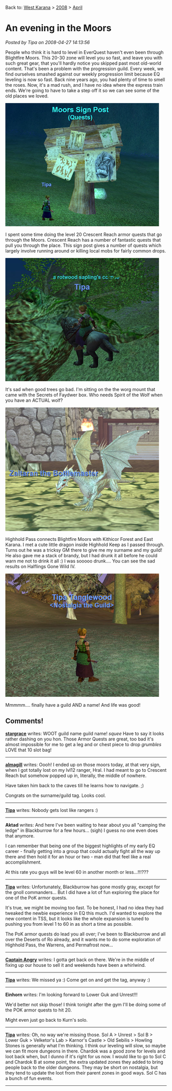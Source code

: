 Back to: [West Karana](/posts/westkarana.md) > [2008](/posts/2008/westkarana.md) > [April](./westkarana.md)
# An evening in the Moors

*Posted by Tipa on 2008-04-27 14:13:56*

People who think it is hard to level in EverQuest haven't even been through Blightfire Moors. This 20-30 zone will level you so fast, and leave you with such great gear, that you'll hardly notice you skipped past most old-world content. That's been a problem with the progression guild. Every week, we find ourselves smashed against our weekly progression limit because EQ leveling is now so fast. Back nine years ago, you had plenty of time to smell the roses. Now, it's a mad rush, and I have no idea where the express train ends. We're going to have to take a step off it so we can see some of the old places we loved.

![eqgame-2008-04-27-11-27-24-51.jpg](../../../uploads/2008/04/eqgame-2008-04-27-11-27-24-51.jpg)

I spent some time doing the level 20 Crescent Reach armor quests that go through the Moors. Crescent Reach has a number of fantastic quests that pull you through the place. This sign post gives a number of quests which largely involve running around or killing local mobs for fairly common drops.

![eqgame-2008-04-27-11-31-16-03.jpg](../../../uploads/2008/04/eqgame-2008-04-27-11-31-16-03.jpg)

It's sad when good trees go bad. I'm sitting on the the worg mount that came with the Secrets of Faydwer box. Who needs Spirit of the Wolf when you have an ACTUAL wolf?

![eqgame-2008-04-27-11-53-10-45.jpg](../../../uploads/2008/04/eqgame-2008-04-27-11-53-10-45.jpg)

Highhold Pass connects Blightfire Moors with Kithicor Forest and East Karana. I met a cute little dragon inside Highhold Keep as I passed through. Turns out he was a tricksy GM there to give me my surname and my guild! He also gave me a stack of brandy, but I had drunk it all before he could warn me not to drink it all :) I was sooooo drunk.... You can see the sad results on Halflings Gone Wild IV.

![eqgame-2008-04-27-12-28-34-85.jpg](../../../uploads/2008/04/eqgame-2008-04-27-12-28-34-85.jpg)

Mmmmm.... finally have a guild AND a name! And life was good!

## Comments!

**[stargrace](http://mmoquests.com)** writes: WOOT guild name guild name! *squee* Have to say it looks rather dashing on you hon. Those Armor Quests are great, too bad it's almost impossible for me to get a leg and or chest piece to drop *grumbles* LOVE that 10 slot bag!

---

**[almagill](http://lolnuns.com)** writes: Oooh! I ended up on those moors today, at that very sign, when I got totally lost on my lvl12 ranger, Hral. I had meant to go to Crescent Reach but somehow popped up in, literally, the middle of nowhere.

Have taken him back to the caves till he learns how to navigate. ;)

Congrats on the surname/guild tag. Looks cool.

---

**[Tipa](https://chasingdings.com)** writes: Nobody gets lost like rangers :)

---

**Aktad** writes: And here I've been waiting to hear about you all "camping the ledge" in Blackburrow for a few hours... (sigh) I guess no one even does that anymore.

I can remember that being one of the biggest highlights of my early EQ career - finally getting into a group that could actually fight all the way up there and then hold it for an hour or two - man did that feel like a real accomplishment.

At this rate you guys will be level 60 in another month or less...!!!???

---

**[Tipa](https://chasingdings.com)** writes: Unfortunately, Blackburrow has gone mostly gray, except for the gnoll commanders... But I did have a lot of fun exploring the place for one of the PoK armor quests.

It's true, we might be moving too fast. To be honest, I had no idea they had tweaked the newbie experience in EQ this much. I'd wanted to explore the new content in TSS, but it looks like the whole expansion is tuned to pushing you from level 1 to 60 in as short a time as possible.

The PoK armor quests do lead you all over; I've been to Blackburrow and all over the Deserts of Ro already, and it wants me to do some exploration of Highhold Pass, the Warrens, and Permafrost now...

---

**[Captain Angry](http://www.captain-angry.com)** writes: I gotta get back on there. We're in the middle of fixing up our house to sell it and weekends have been a whirlwind.

---

**[Tipa](https://chasingdings.com)** writes: We missed ya :) Come get on and get the tag, anyway :)

---

**Einhorn** writes: I'm looking forward to Lower Guk and Unrest!!!

We'd better not skip those! I think tonight after the gym I'll be doing some of the POK armor quests to hit 20.

Might even just go back to Kurn's solo.

---

**[Tipa](https://chasingdings.com)** writes: Oh, no way we're missing those. Sol A > Unrest > Sol B > Lower Guk > Velketor's Lab > Karnor's Castle > Old Sebilis > Howling Stones is generally what I'm thinking. I think our leveling will slow, so maybe we can fit more dungeons in there. Chardok was a good zone for levels and loot back when, but I dunno if it's right for us now. I would like to go to Sol C and Chardok B at some point, the extra updated zones they added to bring people back to the older dungeons. They may be short on nostalgia, but they tend to update the loot from their parent zones in good ways. Sol C has a bunch of fun events.

---

